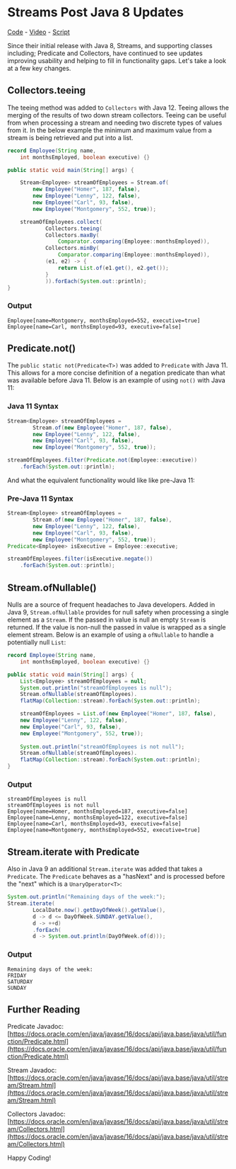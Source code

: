 # Streams Post Java 8 Updates

[Code](https://github.com/wkorando/sip-of-java/tree/main/017-streams-updates) - [Video](https://www.youtube.com/watch?v=D6C600mDZ0Y) - [Script](https://github.com/wkorando/sip-of-java/blob/main/017-streams-updates/script.srt)

Since their initial release with Java 8, Streams, and supporting classes including; Predicate and Collectors, have continued to see updates improving usability and helping to fill in functionality gaps. Let's take a look at a few key changes.

## Collectors.teeing

The teeing method was added to `Collectors` with Java 12. Teeing allows the merging of the results of two down stream collectors. Teeing can be useful from when processing a stream and needing two discrete types of values from it. In the below example the minimum and maximum value from a stream is being retrieved and put into a list. 

```java
record Employee(String name, 
	int monthsEmployed, boolean executive) {}

public static void main(String[] args) {

	Stream<Employee> streamOfEmployees = Stream.of(
		new Employee("Homer", 187, false),
		new Employee("Lenny", 122, false),
		new Employee("Carl", 93, false),
		new Employee("Montgomery", 552, true));

	streamOfEmployees.collect(
			Collectors.teeing(
			Collectors.maxBy(
				Comparator.comparing(Employee::monthsEmployed)),
			Collectors.minBy(
				Comparator.comparing(Employee::monthsEmployed)), 
            (e1, e2) -> {
                return List.of(e1.get(), e2.get());
            }
			)).forEach(System.out::println);
}
```

### Output

```
Employee[name=Montgomery, monthsEmployed=552, executive=true]
Employee[name=Carl, monthsEmployed=93, executive=false]
```

## Predicate.not()

The `public static not(Predicate<T>)` was added to `Predicate` with Java 11. This allows for a more concise definition of a negation predicate than what was available before Java 11. Below is an example of using `not()` with Java 11: 

### Java 11 Syntax
```java
Stream<Employee> streamOfEmployees = 
		Stream.of(new Employee("Homer", 187, false),
		new Employee("Lenny", 122, false), 
		new Employee("Carl", 93, false),
		new Employee("Montgomery", 552, true));

streamOfEmployees.filter(Predicate.not(Employee::executive))
	.forEach(System.out::println);
```
And what the equivalent functionality would like like pre-Java 11:

### Pre-Java 11 Syntax
```java
Stream<Employee> streamOfEmployees = 
		Stream.of(new Employee("Homer", 187, false),
		new Employee("Lenny", 122, false), 
		new Employee("Carl", 93, false),
		new Employee("Montgomery", 552, true));
Predicate<Employee> isExecutive = Employee::executive;

streamOfEmployees.filter(isExecutive.negate())
	.forEach(System.out::println);
```

## Stream.ofNullable()

Nulls are a source of frequent headaches to Java developers. Added in Java 9, `Stream.ofNullable` provides for null safety when processing a single element as a `Stream`. If the passed in value is null an empty `Stream` is returned. If the value is non-null the passed in value is wrapped as a single element stream. Below is an example of using a `ofNullable` to handle a potentially null `List`:

```java
record Employee(String name, 
	int monthsEmployed, boolean executive) {}

public static void main(String[] args) {
	List<Employee> streamOfEmployees = null;
	System.out.println("streamOfEmployees is null");
	Stream.ofNullable(streamOfEmployees).
	flatMap(Collection::stream).forEach(System.out::println);

	streamOfEmployees = List.of(new Employee("Homer", 187, false),
	new Employee("Lenny", 122, false), 
	new Employee("Carl", 93, false),
	new Employee("Montgomery", 552, true));
	
	System.out.println("streamOfEmployees is not null");
	Stream.ofNullable(streamOfEmployees).
	flatMap(Collection::stream).forEach(System.out::println);
}
```

### Output

```
streamOfEmployees is null
streamOfEmployees is not null
Employee[name=Homer, monthsEmployed=187, executive=false]
Employee[name=Lenny, monthsEmployed=122, executive=false]
Employee[name=Carl, monthsEmployed=93, executive=false]
Employee[name=Montgomery, monthsEmployed=552, executive=true]
```

## Stream.iterate with Predicate

Also in Java 9 an additional `Stream.iterate` was added that takes a `Predicate`. The `Predicate` behaves as a "hasNext" and is processed before the "next" which is a `UnaryOperator<T>`:

```java
System.out.println("Remaining days of the week:");
Stream.iterate(
		LocalDate.now().getDayOfWeek().getValue(), 
		d -> d <= DayOfWeek.SUNDAY.getValue(), 
		d -> ++d)
		.forEach(
		d -> System.out.println(DayOfWeek.of(d)));
```

### Output

```
Remaining days of the week:
FRIDAY
SATURDAY
SUNDAY
```

## Further Reading

Predicate Javadoc: [https://docs.oracle.com/en/java/javase/16/docs/api/java.base/java/util/function/Predicate.html](https://docs.oracle.com/en/java/javase/16/docs/api/java.base/java/util/function/Predicate.html)

Stream Javadoc: [https://docs.oracle.com/en/java/javase/16/docs/api/java.base/java/util/stream/Stream.html](https://docs.oracle.com/en/java/javase/16/docs/api/java.base/java/util/stream/Stream.html)

Collectors Javadoc: [https://docs.oracle.com/en/java/javase/16/docs/api/java.base/java/util/stream/Collectors.html](https://docs.oracle.com/en/java/javase/16/docs/api/java.base/java/util/stream/Collectors.html)

Happy Coding!
